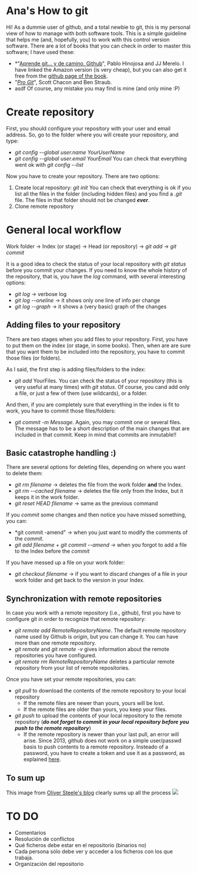 ﻿# Ana's How to git

Hi! As a dummie user of github, and a total newbie to git, this is my personal view of how to manage with both software tools. This is a simple guideline that helps me (and, hopefully, you) to work with this control version software. There are a lot of books that you can check in order to master this software; I have used these:

 - *"[Aprende git... y de camino, Github](https://www.amazon.es/Aprende-Git-y-camino-GitHub-ebook/dp/B00K515GL2/ref=as_li_ss_tl?s=digital-text&ie=UTF8&qid=1411621815&sr=1-2&linkCode=sl1&tag=atalaya-21&linkId=1472ae4e394e2660f266093f4cf06fd1)", Pablo Hinojosa and JJ Merelo. I have linked the Amazon version (is very cheap), but you can also get it free from the [github page of the book](https://github.com/JJ/aprende-git).
 - "*[Pro Git](https://git-scm.com/book/es/v2)*", Scott Chacon and Ben Straub.
 - asdf
 Of course, any mistake you may find is mine (and only mine :P)

# Create repository
First, you should configure your repository with your user and email address. So, go to the folder where you will create your repository, and type:
- *git config --global user.name YourUserName*
- *git config --global user.email YourEmail*
You can check that everything went ok with *git config --list*

Now you have to create your repository. There are two options: 

 1. Create local repository: *git init*
	 You can check that everything is ok if you list all the files in the folder (including hidden files) and you find a *.git* file. The files in that folder should not be changed ***ever***.
 2. Clone remote repository

# General local workflow

Work folder -> Index (or stage) -> Head (or repository) 
                           -> *git add*               -> *git commit*

It is a good idea to check the status of your local repository with *git status* before you commit your changes.
If you need to know the whole history of the repository, that is, you have the *log* command, with several interesting options:

 - *git log* -> verbose log
 - *git log --oneline* -> it shows only one line of info per change
 - *git log --graph* -> it shows a (very basic) graph of the changes

## Adding files to your repository
There are two stages when you add files to your repository. First, you have to put them on the index (or stage, in some books). Then, when are are sure that you want them to be included into the repository, you have to commit those files (or folders).

As I said, the first step is adding files/folders to the index:

 - *git add* YourFiles. You can check the status of your repository (this is very useful at many times) with *git status*. Of course, you cand add only a file, or just a few of them (use wildcards), or a folder.
 
 And then, if you are completely sure that everything in the index is fit to work, you have to commit those files/folders:
 
 - *git commit -m Message*. Again, you may commit one or several files. The message has to be a short description of the main changes that are included in that commit.
 Keep in mind that commits are inmutable!!

## Basic catastrophe handling :)

There are several options for deleting files, depending on where you want to delete them:

 - *git rm filename* -> deletes the file from the work folder **and** the Index.
 - *git rm --cached filename* -> deletes the file only from the Index, but it keeps it in the work folder.
 - *git reset HEAD filename* -> same as the previous command

If you *commit* some changes and then notice you have missed something, you can:

 - *git commit -amend" -> when you just want to modify the comments of the *commit*.
 - *git add filename* + *git commit --amend* -> when you forgot to add a file to the Index before the *commit*

If you have messed up a file on your work folder:

 - *git checkout filename* -> if you want to discard changes of a file in your work folder and get back to the version in your Index.

## Synchronization with remote repositories

In case you work with a remote repository (i.e., github), first you have to configure git in order to recognize that remote repository:

 - *git remote add RemoteRepositoryName*. The default remote repository name used by Github is *origin*, but you can change it. You can have more than one remote repository.
 - *git remote* and *git remote -v* gives information about the remote repositories you have configured.
 - *git remote rm RemoteRepositoryName* deletes a particular remote repository from your list of remote repositories.

Once you have set your remote repositories, you can:
 - *git pull* to download the contents of the remote repository to your local repository
	 - If the remote files are newer than yours, yours will be lost.
	 - If the remote files are older than yours, you keep your files.
 - *git push* to upload the contents of your local repository to the remote repository (***do not forget to commit in your local repository before you push to the remote repository***)
	 - If the remote repository is newer than your last pull, an error will arise.
Since 2013, github does not work on a simple user/passwd basis to push contents to a remote repository. Insteado of a password, you have to create a token and use it as a password, as explained [here](https://docs.github.com/en/get-started/getting-started-with-git/about-remote-repositories#cloning-with-https-urls).

## To sum up

This image from [Oliver Steele's blog](https://blog.osteele.com/2008/05/my-git-workflow/) clearly sums up all the process
![](https://images.osteele.com/2008/git-transport.png)

# TO DO
- Comentarios
- Resolución de conflictos
- Qué ficheros debe estar en el repositorio (binarios no)
- Cada persona sólo debe ver y acceder a los ficheros con los que trabaja.
- Organización del repositorio


